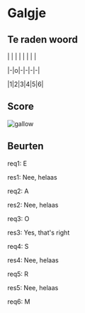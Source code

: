 # Galgje

## Te raden woord

| | | | | | | |

|-|o|-|-|-|-|

|1|2|3|4|5|6|

## Score
![gallow](./images/5.png)

## Beurten

req1: E


res1: Nee, helaas


req2: A


res2: Nee, helaas


req3: O


res3: Yes, that's right


req4: S


res4: Nee, helaas


req5: R


res5: Nee, helaas


req6: M